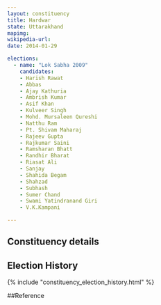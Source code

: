 ```yaml
---
layout: constituency
title: Hardwar
state: Uttarakhand
mapimg: 
wikipedia-url: 
date: 2014-01-29

elections: 
  - name: "Lok Sabha 2009"
    candidates: 
    - Harish Rawat 
    - Abbas 
    - Ajay Kathuria 
    - Ambrish Kumar 
    - Asif Khan 
    - Kulveer Singh 
    - Mohd. Mursaleen Qureshi 
    - Natthu Ram 
    - Pt. Shivam Maharaj 
    - Rajeev Gupta 
    - Rajkumar Saini 
    - Ramsharan Bhatt 
    - Randhir Bharat 
    - Riasat Ali 
    - Sanjay 
    - Shahida Begam 
    - Shahzad 
    - Subhash 
    - Sumer Chand 
    - Swami Yatindranand Giri 
    - V.K.Kampani 

---
```

## Constituency details


## Election History
{% include "constituency_election_history.html" %}

##Reference
